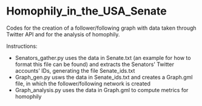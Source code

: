 # Homophily_in_the_USA_Senate
Codes for the creation of a follower/following graph with data taken through Twitter API and for the analysis of homophily.

Instructions:
- Senators_gather.py uses the data in Senate.txt (an example for how to format this file can be found) and extracts the Senators' Twitter accounts' IDs, generating the file Senate_ids.txt
- Graph_gen.py usws the data in Senate_ids.txt and creates a Graph.gml file, in which the follower/following network is created
- Graph_analysis.py uses the data in Graph.gml to compute metrics for homophily
